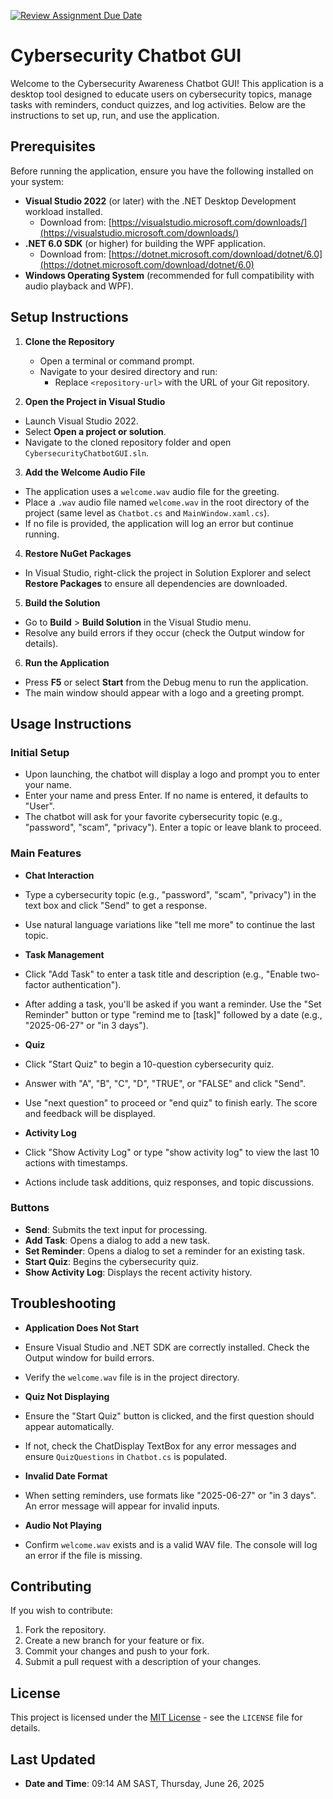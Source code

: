 [![Review Assignment Due Date](https://classroom.github.com/assets/deadline-readme-button-22041afd0340ce965d47ae6ef1cefeee28c7c493a6346c4f15d667ab976d596c.svg)](https://classroom.github.com/a/Q0H1VfQX)
# Cybersecurity Chatbot GUI

Welcome to the Cybersecurity Awareness Chatbot GUI! This application is a desktop tool designed to educate users on cybersecurity topics, manage tasks with reminders, conduct quizzes, and log activities. Below are the instructions to set up, run, and use the application.

## Prerequisites

Before running the application, ensure you have the following installed on your system:

- **Visual Studio 2022** (or later) with the .NET Desktop Development workload installed.
  - Download from: [https://visualstudio.microsoft.com/downloads/](https://visualstudio.microsoft.com/downloads/)
- **.NET 6.0 SDK** (or higher) for building the WPF application.
  - Download from: [https://dotnet.microsoft.com/download/dotnet/6.0](https://dotnet.microsoft.com/download/dotnet/6.0)
- **Windows Operating System** (recommended for full compatibility with audio playback and WPF).

## Setup Instructions

1. **Clone the Repository**
   - Open a terminal or command prompt.
   - Navigate to your desired directory and run:
     - Replace `<repository-url>` with the URL of your Git repository.

2. **Open the Project in Visual Studio**
- Launch Visual Studio 2022.
- Select **Open a project or solution**.
- Navigate to the cloned repository folder and open `CybersecurityChatbotGUI.sln`.

3. **Add the Welcome Audio File**
- The application uses a `welcome.wav` audio file for the greeting.
- Place a `.wav` audio file named `welcome.wav` in the root directory of the project (same level as `Chatbot.cs` and `MainWindow.xaml.cs`).
- If no file is provided, the application will log an error but continue running.

4. **Restore NuGet Packages**
- In Visual Studio, right-click the project in Solution Explorer and select **Restore Packages** to ensure all dependencies are downloaded.

5. **Build the Solution**
- Go to **Build** > **Build Solution** in the Visual Studio menu.
- Resolve any build errors if they occur (check the Output window for details).

6. **Run the Application**
- Press **F5** or select **Start** from the Debug menu to run the application.
- The main window should appear with a logo and a greeting prompt.

## Usage Instructions

### Initial Setup
- Upon launching, the chatbot will display a logo and prompt you to enter your name.
- Enter your name and press Enter. If no name is entered, it defaults to "User".
- The chatbot will ask for your favorite cybersecurity topic (e.g., "password", "scam", "privacy"). Enter a topic or leave blank to proceed.

### Main Features
- **Chat Interaction**
- Type a cybersecurity topic (e.g., "password", "scam", "privacy") in the text box and click "Send" to get a response.
- Use natural language variations like "tell me more" to continue the last topic.

- **Task Management**
- Click "Add Task" to enter a task title and description (e.g., "Enable two-factor authentication").
- After adding a task, you'll be asked if you want a reminder. Use the "Set Reminder" button or type "remind me to [task]" followed by a date (e.g., "2025-06-27" or "in 3 days").

- **Quiz**
- Click "Start Quiz" to begin a 10-question cybersecurity quiz.
- Answer with "A", "B", "C", "D", "TRUE", or "FALSE" and click "Send".
- Use "next question" to proceed or "end quiz" to finish early. The score and feedback will be displayed.

- **Activity Log**
- Click "Show Activity Log" or type "show activity log" to view the last 10 actions with timestamps.
- Actions include task additions, quiz responses, and topic discussions.

### Buttons
- **Send**: Submits the text input for processing.
- **Add Task**: Opens a dialog to add a new task.
- **Set Reminder**: Opens a dialog to set a reminder for an existing task.
- **Start Quiz**: Begins the cybersecurity quiz.
- **Show Activity Log**: Displays the recent activity history.

## Troubleshooting

- **Application Does Not Start**
- Ensure Visual Studio and .NET SDK are correctly installed. Check the Output window for build errors.
- Verify the `welcome.wav` file is in the project directory.

- **Quiz Not Displaying**
- Ensure the "Start Quiz" button is clicked, and the first question should appear automatically.
- If not, check the ChatDisplay TextBox for any error messages and ensure `QuizQuestions` in `Chatbot.cs` is populated.

- **Invalid Date Format**
- When setting reminders, use formats like "2025-06-27" or "in 3 days". An error message will appear for invalid inputs.

- **Audio Not Playing**
- Confirm `welcome.wav` exists and is a valid WAV file. The console will log an error if the file is missing.

## Contributing

If you wish to contribute:
1. Fork the repository.
2. Create a new branch for your feature or fix.
3. Commit your changes and push to your fork.
4. Submit a pull request with a description of your changes.

## License

This project is licensed under the [MIT License](LICENSE) - see the `LICENSE` file for details.

## Last Updated
- **Date and Time**: 09:14 AM SAST, Thursday, June 26, 2025

